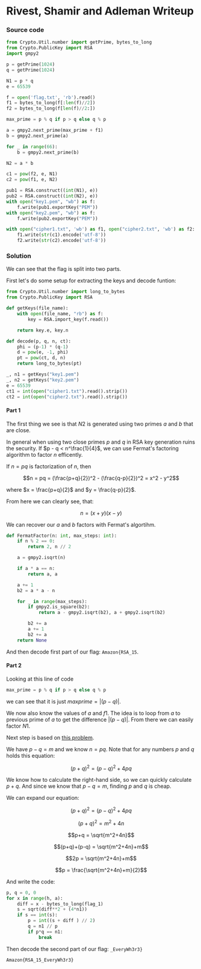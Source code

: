 # Rivest, Shamir and Adleman Writeup

### Source code 

```py
from Crypto.Util.number import getPrime, bytes_to_long
from Crypto.PublicKey import RSA
import gmpy2

p = getPrime(1024)
q = getPrime(1024)

N1 = p * q
e = 65539

f = open('flag.txt', 'rb').read()
f1 = bytes_to_long(f[:len(f)//2])
f2 = bytes_to_long(f[len(f)//2:])

max_prime = p % q if p > q else q % p

a = gmpy2.next_prime(max_prime + f1)
b = gmpy2.next_prime(a)

for _ in range(66):
    b = gmpy2.next_prime(b)

N2 = a * b

c1 = pow(f2, e, N1)
c2 = pow(f1, e, N2)

pub1 = RSA.construct((int(N1), e))
pub2 = RSA.construct((int(N2), e))
with open("key1.pem", "wb") as f:
    f.write(pub1.exportKey("PEM"))
with open("key2.pem", "wb") as f:
    f.write(pub2.exportKey("PEM"))

with open("cipher1.txt", 'wb') as f1, open("cipher2.txt", 'wb') as f2:
    f1.write(str(c1).encode('utf-8'))
    f2.write(str(c2).encode('utf-8'))
```

### Solution
We can see that the flag is split into two parts.

First let's do some setup for extracting the keys and decode funtion:
```py
from Crypto.Util.number import long_to_bytes
from Crypto.PublicKey import RSA

def getKeys(file_name):
    with open(file_name, "rb") as f:
        key = RSA.import_key(f.read())

    return key.e, key.n

def decode(p, q, n, ct):
    phi = (p-1) * (q-1)
    d = pow(e, -1, phi)
    pt = pow(ct, d, n)
    return long_to_bytes(pt)

_, n1 = getKeys("key1.pem")
_, n2 = getKeys("key2.pem")
e = 65539
ct1 = int(open("cipher1.txt").read().strip())
ct2 = int(open("cipher2.txt").read().strip())
```

#### Part 1
The first thing we see is that $N2$ is generated using two primes $a$ and $b$ that are close. 

In general when using two close primes $p$ and $q$ in RSA key generation ruins the security. If $p - q < n^\frac{1}{4}$, we can use Fermat's factoring algorithm to factor $n$ efficently.

If $n = pq$ is factorization of $n$, then

$$n = pq = (\frac{p+q}{2})^2 - (\frac{q-p}{2})^2 = x^2 - y^2$$

where $x = \frac{p+q}{2}$ and $y = \frac{q-p}{2}$.

From here we can clearly see, that:

$$n = (x+y)(x-y)$$

We can recover our $a$ and $b$ factors with Fermat's algortihm.
```py
def FermatFactor(n: int, max_steps: int):
    if n % 2 == 0:
        return 2, n // 2

    a = gmpy2.isqrt(n)

    if a * a == n:
        return a, a

    a += 1
    b2 = a * a - n

    for _ in range(max_steps):
        if gmpy2.is_square(b2):
            return a - gmpy2.isqrt(b2), a + gmpy2.isqrt(b2)

        b2 += a
        a += 1
        b2 += a
    return None
```
And then decode first part of our flag: `Amazon{RSA_15`.

#### Part 2

Looking at this line of code
```py
max_prime = p % q if p > q else q % p
```
we can see that it is just $maxprime = |(p-q)|$.

We now also know the values of $a$ and $f1$. The idea is to loop from $a$ to previous prime of $a$ to get the difference $|(p-q)|$. From there we can easily factor $N1$.

Next step is based on [this problem](https://math.stackexchange.com/questions/335177/twin-prime-pair-helping-to-factor-large-numbers-quicker).

We have $p-q = m$ and we know $n=pq$. Note that for any numbers $p$ and $q$ holds this equation:

$$(p+q)^2 = (p-q)^2 + 4pq$$

We know how to calculate the right-hand side, so we can quickly calculate $p+q$. And since we know that $p-q=m$, finding $p$ and $q$ is cheap.

We can expand our equation:

$$(p+q)^2 = (p-q)^2 + 4pq$$

$$(p+q)^2 = m^2 + 4n$$

$$p+q = \sqrt{m^2+4n}$$

$$(p+q)+(p-q) = \sqrt{m^2+4n}+m$$

$$2p = \sqrt{m^2+4n}+m$$

$$p = \frac{\sqrt{m^2+4n}+m}{2}$$

And write the code:
```py
p, q = 0, 0
for x in range(h, a):
    diff = x - bytes_to_long(flag_1)
    s = sqrt(diff**2 + (4*n1))
    if s == int(s):
        p = int((s + diff ) // 2)
        q = n1 // p
        if p*q == n1:
            break
```

Then decode the second part of our flag: `_EveryWh3r3}`

`Amazon{RSA_15_EveryWh3r3}`
